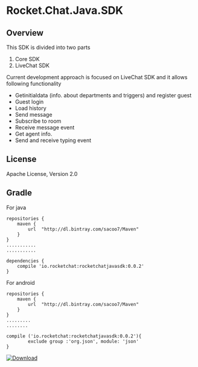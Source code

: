 Rocket.Chat.Java.SDK
=====================================
Overview
--------
This SDK is divided into two parts
1. Core SDK
2. LiveChat SDK

Current development approach is focused on LiveChat SDK and it allows following functionality

- Getinitialdata (info. about departments and triggers) and register guest  
- Guest login
- Load history
- Send message
- Subscribe to room
- Receive message event
- Get agent info.
- Send and receive typing event

License
-------
Apache License, Version 2.0


Gradle
------
For java 

```Gradle
repositories {
    maven {
        url  "http://dl.bintray.com/sacoo7/Maven" 
    }
}
...........
...........

dependencies {
    compile 'io.rocketchat:rocketchatjavasdk:0.0.2'
}
```
For android 

```Gradle
repositories {
    maven {
        url  "http://dl.bintray.com/sacoo7/Maven" 
    }
}
.........
........

compile ('io.rocketchat:rocketchatjavasdk:0.0.2'){
        exclude group :'org.json', module: 'json'
}
```

[ ![Download](https://api.bintray.com/packages/sacoo7/Maven/RocketChat-SDK/images/download.svg) ](https://bintray.com/sacoo7/Maven/RocketChat-SDK/_latestVersion)


